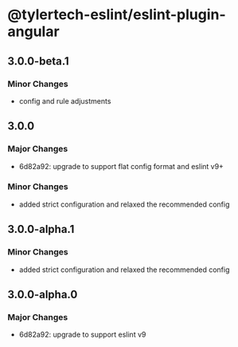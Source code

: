 # @tylertech-eslint/eslint-plugin-angular

## 3.0.0-beta.1

### Minor Changes

- config and rule adjustments

## 3.0.0

### Major Changes

- 6d82a92: upgrade to support flat config format and eslint v9+

### Minor Changes

- added strict configuration and relaxed the recommended config

## 3.0.0-alpha.1

### Minor Changes

- added strict configuration and relaxed the recommended config

## 3.0.0-alpha.0

### Major Changes

- 6d82a92: upgrade to support eslint v9
